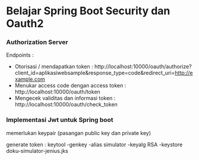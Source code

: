 # Belajar Spring Boot Security dan Oauth2 #

### Authorization Server ###

Endpoints :

* Otorisasi / mendapatkan token :  http://localhost:10000/oauth/authorize?client_id=aplikasiwebsample&response_type=code&redirect_uri=http://example.com
* Menukar access code dengan access token : http://localhost:10000/oauth/token
* Mengecek validitas dan informasi token : http://localhost:10000/oauth/check_token


### Implementasi Jwt untuk Spring boot ###

memerlukan keypair (pasangan public key dan private key)

generate token : keytool -genkey -alias simulator -keyalg RSA -keystore doku-simulator-jenius.jks

